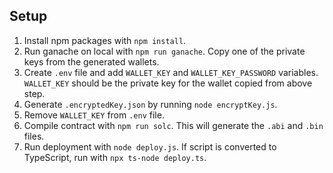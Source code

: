 ## Setup

1. Install npm packages with `npm install`.
2. Run ganache on local with `npm run ganache`. Copy one of the private keys from the generated wallets.
3. Create `.env` file and add `WALLET_KEY` and `WALLET_KEY_PASSWORD` variables. `WALLET_KEY` should be the private key for the wallet copied from above step.
4. Generate `.encryptedKey.json` by running `node encryptKey.js`.
5. Remove `WALLET_KEY` from `.env` file.
6. Compile contract with `npm run solc`. This will generate the `.abi` and `.bin` files.
7. Run deployment with `node deploy.js`. If script is converted to TypeScript, run with `npx ts-node deploy.ts`.

